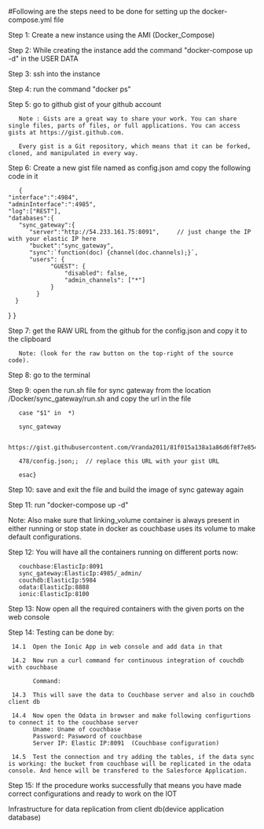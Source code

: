 #Following are the steps need to be done for setting up the docker-compose.yml file

Step 1: Create a new instance using the AMI (Docker_Compose)

Step 2: While creating the instance add the command "docker-compose up -d" in the USER DATA

Step 3: ssh into the instance 

Step 4: run the command "docker ps"

Step 5: go to github gist of your github account

       Note : Gists are a great way to share your work. You can share single files, parts of files, or full applications. You can access gists at https://gist.github.com.

       Every gist is a Git repository, which means that it can be forked, cloned, and manipulated in every way.

Step 6: Create a new gist file named as config.json amd copy the following code in it

       { 
    "interface":":4984", 
    "adminInterface":":4985", 
    "log":["REST"], 
    "databases":{ 
       "sync_gateway":{ 
          "server":"http://54.233.161.75:8091",     // just change the IP with your elastic IP here
          "bucket":"sync_gateway", 
          "sync":`function(doc) {channel(doc.channels);}`,
          "users": {
                "GUEST": {
                    "disabled": false,
                    "admin_channels": ["*"]
                }
            }
      } 
   } 
 } 

Step 7: get the RAW URL from the github for the config.json and copy it to the clipboard

       Note: (look for the raw button on the top-right of the source code).

Step 8: go to the terminal 

Step 9: open the run.sh file for sync gateway from the location /Docker/sync_gateway/run.sh and copy the url in the file 

       case "$1" in  *)   
       
       sync_gateway 
       
       https://gist.githubusercontent.com/Vranda2011/81f015a138a1a86d6f8f7e854743d25d/raw/047c32c99323fb86374df355bf5099434deab
       
       478/config.json;;  // replace this URL with your gist URL 
       
       esac}
        

Step 10: save and exit the file and build the image of sync gateway again 

Step 11: run "docker-compose up -d"

Note: Also make sure that linking_volume container is always present in either running or stop state in docker as couchbase 
      uses its volume to make default configurations.
      
Step 12: You will have all the containers running on different ports now:

       couchbase:ElasticIp:8091
       sync_gateway:ElasticIp:4985/_admin/
       couchdb:ElasticIp:5984
       odata:ElasticIp:8888
       ionic:ElasticIp:8100
        
Step 13: Now open all the required containers with the given ports on the web console 

Step 14: Testing can be done by:

     14.1  Open the Ionic App in web console and add data in that
     
     14.2  Now run a curl command for continuous integration of couchdb with couchbase 
     
           Command: 
           
     14.3  This will save the data to Couchbase server and also in couchdb client db
     
     14.4  Now open the Odata in browser and make following configurtions to connect it to the couchbase server
           Uname: Uname of couchbase 
           Password: Paswword of couchbase
           Server IP: Elastic IP:8091  (Couchbase configuration)
           
     14.5  Test the connection and try adding the tables, if the data sync is working: the bucket from couchbase will be replicated in the odata console. And hence will be transfered to the Salesforce Application.
     
 Step 15: If the procedure works successfully that means you have made correct configurations and ready to work on the IOT 
 
 Infrastructure for data replication from client db(device application database) 
      



